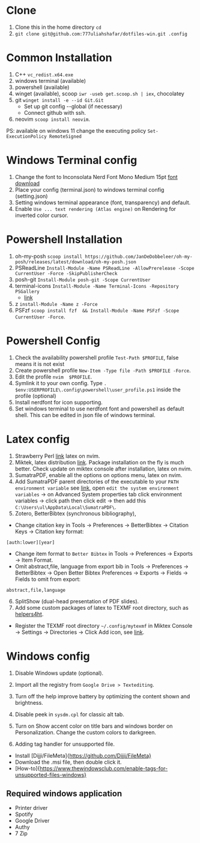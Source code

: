 # Clone

1. Clone this in the home directory `cd`
1. `git clone git@github.com:777uliahshafar/dotfiles-win.git .config`

# Common Installation

1. C++ `vc_redist.x64.exe`
1. windows terminal (available)
1. powershell (available)
1. winget (available), scoop `iwr -useb get.scoop.sh | iex`, chocolatey
1. git `winget install -e --id Git.Git`
    - Set up git config --global (if necessary)
    - Connect github with ssh.
1. neovim `scoop install neovim`.

PS: available on windows 11
change the executing policy `Set-ExecutionPolicy RemoteSigned`

# Windows Terminal config

1. Change the font to Inconsolata Nerd Font Mono Medium 15pt [font download](https://www.nerdfonts.com/font-downloads)
1. Place your config (terminal.json) to windows terminal config (setting.json)
1. Setting windows terminal appearance (font, transparency) and default.
1. Enable `Use ... text rendering (Atlas engine)` on Rendering for inverted color cursor.

# Powershell Installation

1. oh-my-posh `scoop install https://github.com/JanDeDobbeleer/oh-my-posh/releases/latest/download/oh-my-posh.json`
1. PSReadLine `Install-Module -Name PSReadLine -AllowPrerelease -Scope CurrentUser -Force -SkipPublisherCheck`
1. posh-git `Install-Module posh-git -Scope CurrentUser`
1. terminal-icons `Install-Module -Name Terminal-Icons -Repository PSGallery`
    - [link](https://gist.github.com/markwragg/6301bfcd56ce86c3de2bd7e2f09a8839)
1. z `install-Module -Name z -Force`
1. PSFzf `scoop install fzf  && Install-Module -Name PSFzf -Scope CurrentUser -Force`.


# Powershell Config
1. Check the availability powershell profile `Test-Path $PROFILE`, false means it is not exist
1. Create powershell profile `New-Item -Type file -Path $PROFILE -Force`.
1. Edit the profile `nvim  $PROFILE`.
1. Symlink it to your own config. Type `. $env:USERPROFILE\.config\powershell\user_profile.ps1` inside the profile (optional)
1. Install nerdfont for icon supporting.
1. Set windows terminal to use nerdfont font and powershell as default shell. This can be edited in json file of windows terminal.


# Latex config

1. Strawberry Perl [link](https://strawberryperl.com/) latex on nvim.
2. Miktek, latex distribution [link](https://miktex.org/download). Package installation on the fly is much better. Check update on miktex console after installation, latex on nvim.
3. SumatraPDF, enable all the options on options menu, latex on nvim.
4. Add SumatraPDF parent directories of the executable to your `PATH environment variable` see [link](https://www.wikihow.com/Change-the-PATH-Environment-Variable-on-Windows), open `edit the system environment variables` → on Advanced System properties tab click environment variables → click path then click edit → then add this `C:\Users\ul\AppData\Local\SumatraPDF\`.
5. Zotero, BetterBibtex (synchronous bibliography),
- Change citation key in Tools → Preferences → BetterBibtex → Citation Keys → Citation key format:
```
[auth:lower][year]
```
- Change item format to `Better Bibtex` in Tools → Preferences → Exports → Item Format.
- Omit abstract,file, language from export bib in Tools → Preferences → BetterBibtex → Open Better Bibtex Preferences → Exports → Fields → Fields to omit from export:
```
abstract,file,language
```
6. SplitShow (dual-head presentation of PDF slides).
7. Add some custom packages of latex to TEXMF root directory, such as [helpers4ht](https://github.com/michal-h21/helpers4ht).
- Register the TEXMF root directory `~/.config/mytexmf` in Miktex Console → Settings → Directories → Click Add icon, see [link](https://miktex.org/howto/miktex-console).

# Windows config
  1. Disable Windows update (optional).
  2. Import all the registry from `Google Drive > Textediting`.
  3. Turn off the help improve battery by optimizing the content shown and brightness.
  4. Disable peek in `sysdm.cpl` for classic alt tab.
  5. Turn on Show accent color on title bars and windows border on Personalization. Change the custom colors to darkgreen.

  6. Adding tag handler for unsupported file.
  - Install [Dijji/FileMeta]{https://github.com/Dijji/FileMeta}
  - Download the .msi file, then double click it.
  - [How-to]{https://www.thewindowsclub.com/enable-tags-for-unsupported-files-windows}

## Required windows application
  - Printer driver
  - Spotify
  - Google Driver
  - Authy
  - 7 Zip



